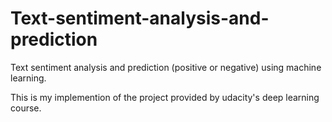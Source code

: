 # Text-sentiment-analysis-and-prediction
Text sentiment analysis and prediction (positive or negative) using machine learning.

This is my implemention of the project provided by udacity's deep learning course.
